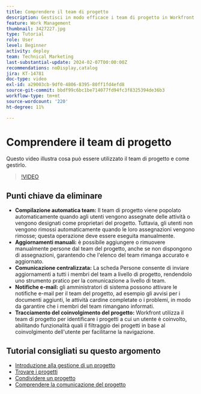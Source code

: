 ```yaml
---
title: Comprendere il team di progetto
description: Gestisci in modo efficace i team di progetto in Workfront con popolazione automatica dei team, aggiornamenti manuali, comunicazione centralizzata, notifiche e-mail e monitoraggio del coinvolgimento del progetto per una collaborazione semplificata.
feature: Work Management
thumbnail: 3427227.jpg
type: Tutorial
role: User
level: Beginner
activity: deploy
team: Technical Marketing
last-substantial-update: 2024-02-07T00:00:00Z
recommendations: noDisplay,catalog
jira: KT-14781
doc-type: video
exl-id: a29003cb-9df0-4806-8395-80ff1fd4efd8
source-git-commit: bbdf99c6bc1be714077fd94fc3f8325394de36b3
workflow-type: tm+mt
source-wordcount: '220'
ht-degree: 11%

---
```


# Comprendere il team di progetto

Questo video illustra cosa può essere utilizzato il team di progetto e come gestirlo.

>[!VIDEO](https://video.tv.adobe.com/v/3444597/?quality=12&learn=on&enablevpops=1&captions=ita)

## Punti chiave da eliminare

* **Compilazione automatica team:** Il team di progetto viene popolato automaticamente quando agli utenti vengono assegnate delle attività o vengono designati come proprietari del progetto. &#x200B; Tuttavia, gli utenti non vengono rimossi automaticamente quando le loro assegnazioni vengono rimosse; questa operazione deve essere eseguita manualmente. &#x200B;
* **Aggiornamenti manuali:** è possibile aggiungere o rimuovere manualmente persone dal team del progetto, anche se non dispongono di assegnazioni, garantendo che l&#39;elenco del team rimanga accurato e aggiornato. &#x200B;
* **Comunicazione centralizzata:** La scheda Persone consente di inviare aggiornamenti a tutti i membri del team a livello di progetto, rendendolo uno strumento pratico per la comunicazione a livello di team. &#x200B;
* **Notifiche e-mail:** gli amministratori di sistema possono attivare le notifiche e-mail per il team del progetto, ad esempio gli avvisi per i documenti aggiunti, le attività cardine completate o i problemi, in modo da garantire che i membri del team rimangano informati. &#x200B;
* **Tracciamento del coinvolgimento del progetto:** Workfront utilizza il team di progetto per identificare i progetti a cui un utente è coinvolto, abilitando funzionalità quali il filtraggio dei progetti in base al coinvolgimento dell&#39;utente per facilitarne la navigazione. &#x200B;

## Tutorial consigliati su questo argomento

* [Introduzione alla gestione di un progetto](/help/manage-work/projects/getting-started-manage-a-project.md)
* [Trovare i progetti](/help/manage-work/projects/find-projects.md)
* [Condividere un progetto](/help/manage-work/projects/share-a-project.md)
* [Comprendere la comunicazione del progetto](/help/manage-work/projects/understand-project-communication.md)
